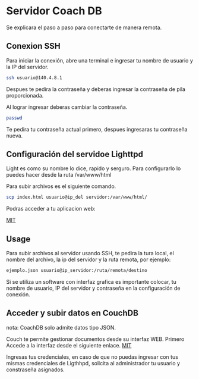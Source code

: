 # Servidor Coach DB

Se explicara el paso a paso para conectarte de manera remota.

## Conexion SSH

Para iniciar la conexión, abre una terminal e ingresar tu nombre de usuario y la IP del servidor.

```bash
ssh usuario@140.4.8.1
```
Despues te pedira la contraseña y deberas ingresar la contraseña de pila proporcionada.

Al lograr ingresar deberas cambiar la contraseña.
 ```bash
passwd
```
Te pedira tu contraseña actual primero, despues ingresaras tu contraseña nueva.

## Configuración del servidoe Lighttpd
Light es como su nombre lo dice, rapido y serguro.
Para configurarlo lo puedes hacer desde la ruta /var/www/html

Para subir archivos es el siguiente comando.

 ```bash
scp index.html usuario@ip_del servidor:/var/www/html/
```

Podras acceder a tu aplicacion web:

[MIT](http://IP_DEL_SERVIDOR)


## Usage

Para subir archivos al servidor usando SSH, te pedira la tura local, el nombre del archivo, la ip del servidor y la ruta remota, por ejemplo:

```bash
ejemplo.json usuario@ip_servidor:/ruta/remota/destino
```
Si se utiliza un software con interfaz grafica es importante colocar, tu nombre de usuario, IP del servidor y contraseña en la configuración de conexión.

## Acceder y subir datos en CouchDB

nota: CoachDB solo admite datos tipo JSON.

Couch te permite gestionar documentos desde su interfaz WEB. Primero Accede a la interfaz desde el siguiente enlace.
[MIT](http://IP_DEL_SERVIDOR:5984/_utils)

Ingresas tus credenciales, en caso de que no puedas ingresar con tus mismas credenciales de Ligthhpd, solicita al administrador tu usuario y constraseña asignados.